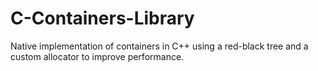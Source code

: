 # C-Containers-Library
Native implementation of containers in C++ using a red-black tree and a custom allocator to improve performance.
